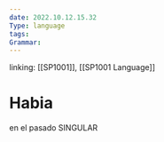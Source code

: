 ```yaml
---
date: 2022.10.12.15.32
Type: language
tags: 
Grammar:
---
```

linking:  [[SP1001]], [[SP1001 Language]]

# Habia


en el pasado SINGULAR

